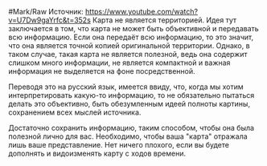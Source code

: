  #Mark/Raw 
Источник: https://www.youtube.com/watch?v=U7Dw9gaYrfc&t=352s
Карта не является территорией. Идея тут заключается в том, что карта не может быть объективной и передавать всю информацию. Если она передаёт всю информацию, то это значит, что она является точной копией оригинальной территории. Однако, в таком случае, такая карта не является полезной, ведь она содержит слишком много информации, не является компактной и важная информация не выделяется на фоне посредственной. 

Переводя это на русский язык, имеется ввиду, что, когда мы хотим интерпретировать какую-то информацию, то не обязательно пытаться делать это объективно, быть обезумленным идеей полноты картины, сохранением всех мыслей источника.

Достаточно сохранить информацию, таким способом, чтобы она была полезной лично для вас. Необходимо, чтобы ваша "карта" отражала лишь ваше представление. Нет ничего плохого, если вы будете дополнять и видоизменять карту с ходов времени.

